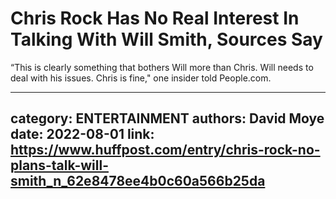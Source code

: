 # Chris Rock Has No Real Interest In Talking With Will Smith, Sources Say

“This is clearly something that bothers Will more than Chris. Will needs to deal with his issues. Chris is fine," one insider told People.com.

---
category: ENTERTAINMENT
authors: David Moye
date: 2022-08-01
link: https://www.huffpost.com/entry/chris-rock-no-plans-talk-will-smith_n_62e8478ee4b0c60a566b25da
---
